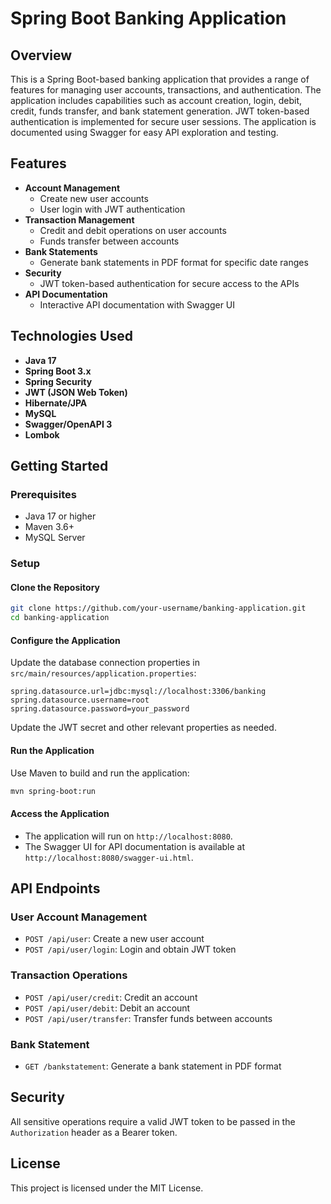 
# Spring Boot Banking Application

## Overview
This is a Spring Boot-based banking application that provides a range of features for managing user accounts, transactions, and authentication. The application includes capabilities such as account creation, login, debit, credit, funds transfer, and bank statement generation. JWT token-based authentication is implemented for secure user sessions. The application is documented using Swagger for easy API exploration and testing.

## Features
- **Account Management**
  - Create new user accounts
  - User login with JWT authentication
- **Transaction Management**
  - Credit and debit operations on user accounts
  - Funds transfer between accounts
- **Bank Statements**
  - Generate bank statements in PDF format for specific date ranges
- **Security**
  - JWT token-based authentication for secure access to the APIs
- **API Documentation**
  - Interactive API documentation with Swagger UI

## Technologies Used
- **Java 17**
- **Spring Boot 3.x**
- **Spring Security**
- **JWT (JSON Web Token)**
- **Hibernate/JPA**
- **MySQL**
- **Swagger/OpenAPI 3**
- **Lombok**

## Getting Started

### Prerequisites
- Java 17 or higher
- Maven 3.6+
- MySQL Server

### Setup

#### Clone the Repository
```bash
git clone https://github.com/your-username/banking-application.git
cd banking-application
```

#### Configure the Application

Update the database connection properties in `src/main/resources/application.properties`:

```properties
spring.datasource.url=jdbc:mysql://localhost:3306/banking
spring.datasource.username=root
spring.datasource.password=your_password
```

Update the JWT secret and other relevant properties as needed.

#### Run the Application

Use Maven to build and run the application:

```bash
mvn spring-boot:run
```

#### Access the Application

- The application will run on `http://localhost:8080`.
- The Swagger UI for API documentation is available at `http://localhost:8080/swagger-ui.html`.

## API Endpoints

### User Account Management
- `POST /api/user`: Create a new user account
- `POST /api/user/login`: Login and obtain JWT token

### Transaction Operations
- `POST /api/user/credit`: Credit an account
- `POST /api/user/debit`: Debit an account
- `POST /api/user/transfer`: Transfer funds between accounts

### Bank Statement
- `GET /bankstatement`: Generate a bank statement in PDF format

## Security

All sensitive operations require a valid JWT token to be passed in the `Authorization` header as a Bearer token.

## License

This project is licensed under the MIT License.
